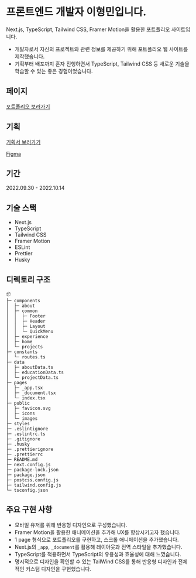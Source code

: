 # 프론트엔드 개발자 이형민입니다.

Next.js, TypeScript, Tailwind CSS, Framer Motion을 활용한 포트폴리오 사이트입니다.

- 개발자로서 자신의 프로젝트와 관련 정보를 제공하기 위해 포트폴리오 웹 사이트를 제작했습니다.
- 기획부터 배포까지 혼자 진행하면서 TypeScript, Tailwind CSS 등 새로운 기술을 학습할 수 있는 좋은 경험이었습니다.

## 페이지

[포트폴리오 보러가기](https://hyoungmin-portfolio.vercel.app/)

## 기획

[기획서 보러가기](https://hyoungmin.notion.site/7a6fe0dff3ea49e8ae0fdcf8923bb7d9)

[Figma](https://www.figma.com/file/ckqZTsvuqp94wif2lsv50A/Portfolio?node-id=125%3A471)

## 기간

2022.09.30 - 2022.10.14

## 기술 스택

- Next.js
- TypeScript
- Tailwind CSS
- Framer Motion
- ESLint
- Prettier
- Husky

## 디렉토리 구조

```
📦
├─ components
│  ├─ about
│  ├─ common
│  │  ├─ Footer
│  │  ├─ Header
│  │  ├─ Layout
│  │  └─ QuickMenu
│  ├─ experience
│  ├─ home
│  └─ projects
├─ constants
│  └─ routes.ts
├─ data
│  ├─ aboutData.ts
│  ├─ educationData.ts
│  └─ projectData.ts
├─ pages
│  ├─ _app.tsx
│  ├─ _document.tsx
│  └─ index.tsx
├─ public
│  ├─ favicon.svg
│  ├─ icons
│  └─ images
├─ styles
├─ .eslintignore
├─ .eslintrc.ts
├─ .gitignore
├─ .husky
├─ .prettierignore
├─ .prettierrc
├─ README.md
├─ next.config.js
├─ package-lock.json
├─ package.json
├─ postcss.config.js
├─ tailwind.config.js
└─ tsconfig.json
```

## 주요 구현 사항

- 모바일 유저를 위해 반응형 디자인으로 구성했습니다.
- Framer Motion을 활용한 애니메이션을 추가해 UX를 향상시키고자 했습니다.
- 1 page 형식으로 포트폴리오를 구현하고, 스크롤 애니메이션을 추가했습니다.
- Next.js의 `_app`, `_document`를 활용해 레이아웃과 전역 스타일을 추가했습니다.
- TypeScript를 적용하면서 TypeScript의 유용성과 효율성에 대해 느꼈습니다.
- 명시적으로 디자인을 확인할 수 있는 TailWind CSS를 통해 반응형 디자인과 전체적인 커스텀 디자인을 구현했습니다.
